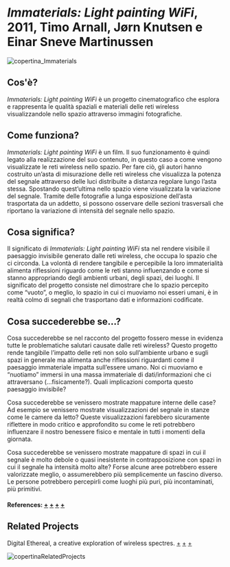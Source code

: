 # _Immaterials: Light painting WiFi_, 2011, Timo Arnall, Jørn Knutsen e Einar Sneve Martinussen
![copertina_Immaterials](https://user-images.githubusercontent.com/75098849/117553455-102b1d80-b052-11eb-8f1b-8af87cb22044.jpg)

  
   ## Cos'è?
   _Immaterials: Light painting WiFi_ è un progetto cinematografico che esplora e rappresenta le qualità spaziali e materiali delle reti wireless visualizzandole nello spazio attraverso immagini fotografiche.
   
   ## Come funziona?
   _Immaterials: Light painting WiFi_ è un film. Il suo funzionamento è quindi legato alla realizzazione del suo contenuto, in questo caso a come vengono visualizzate le reti wireless nello spazio. Per fare ciò, gli autori hanno costruito un’asta di misurazione delle reti wireless che visualizza la potenza del segnale attraverso delle luci distribuite a distanza regolare lungo l’asta stessa. 
   Spostando quest’ultima nello spazio viene visualizzata la variazione del segnale. Tramite delle fotografie a lunga esposizione dell’asta trasportata da un addetto, si possono osservare delle sezioni trasversali che riportano la variazione di intensità del segnale nello spazio.
   
   ## Cosa significa?
   Il significato di _Immaterials: Light painting WiFi_ sta nel rendere visibile il paesaggio invisibile generato dalle reti wireless, che occupa lo spazio che ci circonda. 
   La volontà di rendere tangibile e percepibile la loro immaterialità alimenta riflessioni riguardo come le reti stanno influenzando e come si stanno appropriando degli ambienti urbani, degli spazi, dei luoghi. 
   Il significato del progetto consiste nel dimostrare che lo spazio percepito come “vuoto”, o meglio, lo spazio in cui ci muoviamo noi esseri umani, è in realtà colmo di segnali che trasportano dati e informazioni codificate.
   
   ## Cosa succederebbe se...?
   Cosa succederebbe se nel racconto del progetto fossero messe in evidenza tutte le problematiche salutari causate dalle reti wireless? Questo progetto rende tangibile l’impatto delle reti non solo sull’ambiente urbano e sugli spazi in generale ma alimenta anche riflessioni riguardanti come il paesaggio immateriale impatta sull’essere umano. 
   Noi ci muoviamo e “nuotiamo” immersi in una massa immateriale di dati/informazioni che ci attraversano (…fisicamente?). Quali implicazioni comporta questo paesaggio invisibile?
   
   Cosa succederebbe se venissero mostrate mappature interne delle case? Ad esempio se venissero mostrate visualizzazioni del segnale in stanze come le camere da letto? 
   Queste visualizzazioni farebbero sicuramente riflettere in modo critico e approfondito su come le reti potrebbero influenzare il nostro benessere fisico e mentale in tutti i momenti della giornata.
   
   Cosa succederebbe se venissero mostrate mappature di spazi in cui il segnale è molto debole o quasi inesistente in contrapposizione con spazi in cui il segnale ha intensità molto alte? 
   Forse alcune aree potrebbero essere valorizzate meglio, o assumerebbero più semplicemente un fascino diverso. 
   Le persone potrebbero percepirli come luoghi più puri, più incontaminati, più primitivi. 
   
   #### References: [+](https://www.designboom.com/design/immaterials-light-painting-wifi-by-timo-arnall-jorn-knutsen-einar-sneve-martinussen/) [+](http://yourban.no/2011/03/07/making-immaterials-light-painting-wifi/) [+](http://voyoslo.com/projects/immaterials-wifi-light-painting/) [+](https://concreteplayground.com/auckland/arts-entertainment/art/art-installation-maps-the-beauty-of-wifi)
   
   ## Related Projects
   
 Digital Ethereal, a creative exploration of wireless spectres. [+](http://digitalethereal.com/) [+](https://vimeo.com/81541763) [+](https://www.itsnicethat.com/articles/luis-hernan-digital-ethereal) 
 
 ![copertinaRelatedProjects](https://user-images.githubusercontent.com/75098849/117554143-f390e480-b055-11eb-95a9-fa8df6ba0530.jpg)


